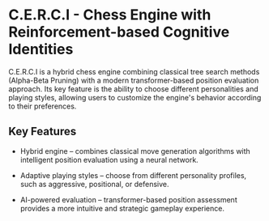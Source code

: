 # C.E.R.C.I - Chess Engine with Reinforcement-based Cognitive Identities

C.E.R.C.I is a hybrid chess engine combining classical tree search methods (Alpha-Beta Pruning) with a modern transformer-based position evaluation approach. Its key feature is the ability to choose different personalities and playing styles, allowing users to customize the engine's behavior according to their preferences.

## Key Features

- Hybrid engine – combines classical move generation algorithms with intelligent position evaluation using a neural network.

- Adaptive playing styles – choose from different personality profiles, such as aggressive, positional, or defensive.

- AI-powered evaluation – transformer-based position assessment provides a more intuitive and strategic gameplay experience.
